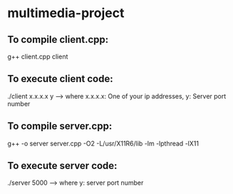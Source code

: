 # multimedia-project
## To compile client.cpp:
g++ client.cpp client

## To execute client code:
./client x.x.x.x y --> where x.x.x.x: One of your ip addresses, y: Server port number

## To compile server.cpp:
g++ -o server server.cpp -O2 -L/usr/X11R6/lib -lm -lpthread -lX11

## To execute server code:
./server 5000 --> where y: server port number
